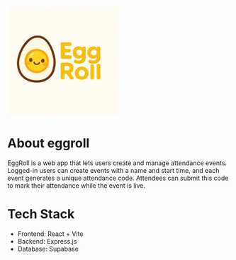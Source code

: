 <p align="left">
  <img src="assets/logo.png" alt="EggRoll Logo" width="250"/>
</p>

# About eggroll

EggRoll is a web app that lets users create and manage attendance events. Logged-in users can create events with a name and start time, and each event generates a unique attendance code. Attendees can submit this code to mark their attendance while the event is live. 

# Tech Stack

- Frontend: React + Vite
- Backend: Express.js
- Database: Supabase
